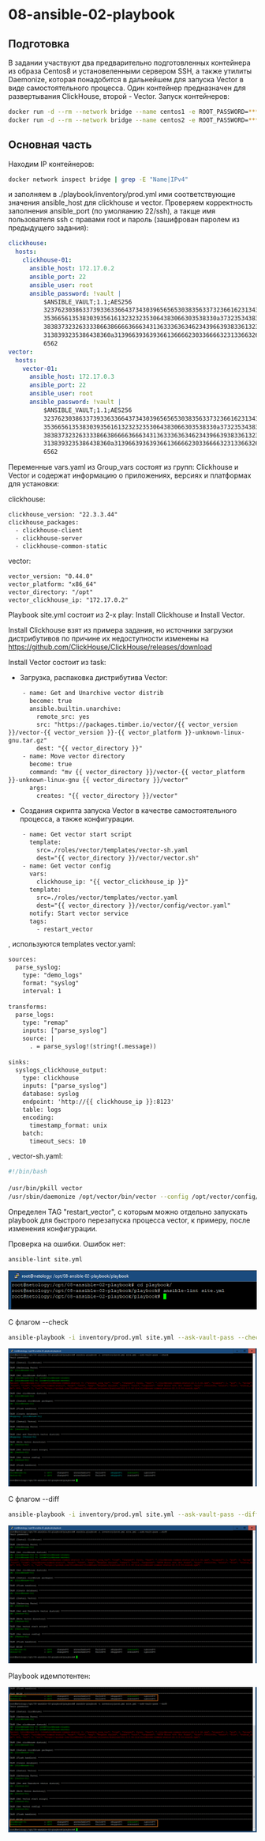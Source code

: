 # 08-ansible-02-playbook

## Подготовка

В задании участвуют два предварительно подготовленных контейнера из образа Centos8 и установеленными
сервером SSH, а также утилиты Daemonize, которая понадобится в дальнейшем для запуска Vector в виде
самостоятельного процесса. Один контейнер предназначен для развертывания ClickHouse, второй - Vector.
Запуск контейнеров:

``` bash
docker run -d --rm --network bridge --name centos1 -e ROOT_PASSWORD=********* centos8-ssh-dem
docker run -d --rm --network bridge --name centos2 -e ROOT_PASSWORD=********* centos8-ssh-dem
```

## Основная часть

Находим IP контейнеров:

``` bash
docker network inspect bridge | grep -E "Name|IPv4"
```

и заполняем в ./playbook/inventory/prod.yml ими соответствующие значения ansible_host для clickhouse и vector.
Проверяем корректность заполнения ansible_port (по умоляанию 22/ssh), а такще имя пользователя ssh c правами root и
пароль (зашифрован паролем из предыдущего задания):

``` yml
clickhouse:
  hosts:
    clickhouse-01:
      ansible_host: 172.17.0.2
      ansible_port: 22
      ansible_user: root
      ansible_password: !vault |
          $ANSIBLE_VAULT;1.1;AES256
          32376230386337393363366437343039656565303835633732366162313437363935636462626633
          3536656135383039356161323232353064383066303538330a373235343838393837326661633261
          38383732326333386638666636663431363336363462343966393833613234646434383730633730
          3138393235386438360a313966393639366136666230336666323133663263656432613162326436
          6562
vector:
  hosts:
    vector-01:
      ansible_host: 172.17.0.3
      ansible_port: 22
      ansible_user: root
      ansible_password: !vault |
          $ANSIBLE_VAULT;1.1;AES256
          32376230386337393363366437343039656565303835633732366162313437363935636462626633
          3536656135383039356161323232353064383066303538330a373235343838393837326661633261
          38383732326333386638666636663431363336363462343966393833613234646434383730633730
          3138393235386438360a313966393639366136666230336666323133663263656432613162326436
          6562
```

Переменные vars.yaml из Group_vars состоят из групп: Clickhouse и Vector  и содержат информацию о приложениях, версиях и платформах
для установки:

clickhouse:

``` ansible
clickhouse_version: "22.3.3.44"
clickhouse_packages:
  - clickhouse-client
  - clickhouse-server
  - clickhouse-common-static
```

vector:

``` ansible
vector_version: "0.44.0"
vector_platform: "x86_64"
vector_directory: "/opt"
vector_clickhouse_ip: "172.17.0.2"
```

Playbook site.yml состоит из 2-х play: Install Clickhouse и Install Vector.

Install Clickhouse взят из примера задания, но источники загрузки дистрибутивов по причине их недоступности изменены 
на https://github.com/ClickHouse/ClickHouse/releases/download

Install Vector состоит из task:

- Загрузка, распаковка дистрибутива Vector:

``` ansible
    - name: Get and Unarchive vector distrib
      become: true
      ansible.builtin.unarchive:
        remote_src: yes
        src: "https://packages.timber.io/vector/{{ vector_version }}/vector-{{ vector_version }}-{{ vector_platform }}-unknown-linux-gnu.tar.gz"
        dest: "{{ vector_directory }}"
    - name: Move vector directory
      become: true
      command: "mv {{ vector_directory }}/vector-{{ vector_platform }}-unknown-linux-gnu {{ vector_directory }}/vector"
      args:
        creates: "{{ vector_directory }}/vector"
```

- Создания скрипта запуска Vector в качестве самостоятельного процесса, а также конфигурации.

``` ansible
    - name: Get vector start script
      template:
        src=./roles/vector/templates/vector-sh.yaml
        dest="{{ vector_directory }}/vector/vector.sh"
    - name: Get vector config
      vars:
        clickhouse_ip: "{{ vector_clickhouse_ip }}"
      template:
        src=./roles/vector/templates/vector.yaml
        dest="{{ vector_directory }}/vector/config/vector.yaml"
      notify: Start vector service
      tags:
        - restart_vector
```

, используются templates vector.yaml:

```
sources:
  parse_syslog:
    type: "demo_logs"
    format: "syslog"
    interval: 1

transforms:
  parse_logs:
    type: "remap"
    inputs: ["parse_syslog"]
    source: |
      . = parse_syslog!(string!(.message))

sinks:
  syslogs_clickhouse_output:
    type: clickhouse
    inputs: ["parse_syslog"]
    database: syslog
    endpoint: 'http://{{ clickhouse_ip }}:8123'
    table: logs
    encoding:
      timestamp_format: unix
    batch:
      timeout_secs: 10
```

, vector-sh.yaml:

``` bash
#!/bin/bash

/usr/bin/pkill vector
/usr/sbin/daemonize /opt/vector/bin/vector --config /opt/vector/config/vector.yaml
```

Определен TAG "restart_vector", с которым можно отдельно запускать playbook для быстрого перезапуска
процесса vector, к примеру, после изменения конфигурации.

Проверка на ошибки. Ошибок нет:

``` bash
ansible-lint site.yml
```
![Stage5](./pictures/Stage5.png)

С флагом --check

``` bash
ansible-playbook -i inventory/prod.yml site.yml --ask-vault-pass --check
```
![Stage6](./pictures/Stage6.png)

С флагом --diff

``` bash
ansible-playbook -i inventory/prod.yml site.yml --ask-vault-pass --diff
```
![Stage7](./pictures/Stage7.png)

Playbook идемпотентен:

![Stage8](./pictures/Stage8.png)

